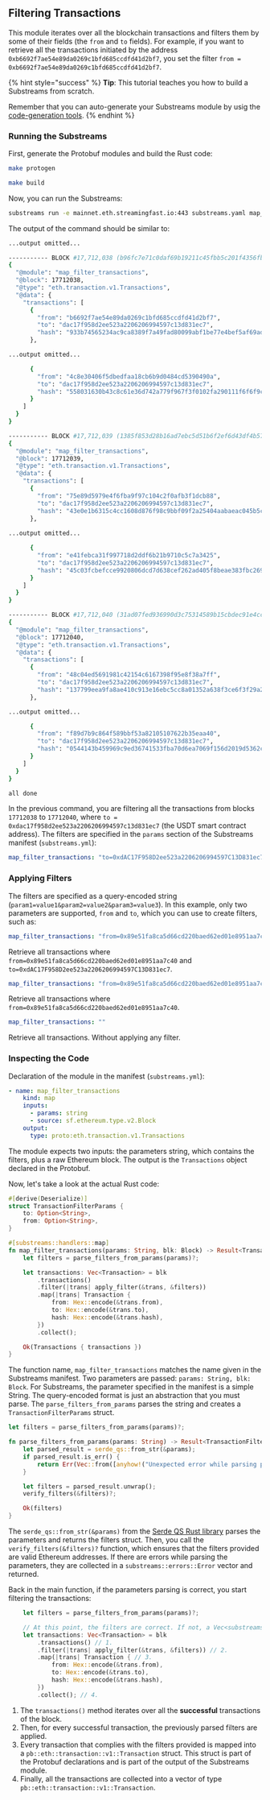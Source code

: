 ## Filtering Transactions

This module iterates over all the blockchain transactions and filters them by some of their fields (the `from` and `to` fields).
For example, if you want to retrieve all the transactions initiated by the address `0xb6692f7ae54e89da0269c1bfd685ccdfd41d2bf7`, you set the filter `from = 0xb6692f7ae54e89da0269c1bfd685ccdfd41d2bf7`.

{% hint style="success" %}
**Tip**: This tutorial teaches you how to build a Substreams from scratch.

Remember that you can auto-generate your Substreams module by usig the [code-generation tools](../../../getting-started/evm/emv-first-sql.md).
{% endhint %}

### Running the Substreams

First, generate the Protobuf modules and build the Rust code:

```bash
make protogen
```

```bash
make build
```

Now, you can run the Substreams:

```bash
substreams run -e mainnet.eth.streamingfast.io:443 substreams.yaml map_filter_transactions --start-block 17712038 --stop-block +3
```

The output of the command should be similar to:

```bash
...output omitted...

----------- BLOCK #17,712,038 (b96fc7e71c0daf69b19211c45fbb5c201f4356fb2b5607500b7d88d298599f5b) ---------------
{
  "@module": "map_filter_transactions",
  "@block": 17712038,
  "@type": "eth.transaction.v1.Transactions",
  "@data": {
    "transactions": [
      {
        "from": "b6692f7ae54e89da0269c1bfd685ccdfd41d2bf7",
        "to": "dac17f958d2ee523a2206206994597c13d831ec7",
        "hash": "933b74565234ac9ca8389f7a49fad80099abf1be77e4bef5af69ade30127f30e"
      },

...output omitted...

      {
        "from": "4c8e30406f5dbedfaa18cb6b9d0484cd5390490a",
        "to": "dac17f958d2ee523a2206206994597c13d831ec7",
        "hash": "558031630b43c8c61e36d742a779f967f3f0102fa290111f6f6f9c2acaadf3ea"
      }
    ]
  }
}

----------- BLOCK #17,712,039 (1385f853d28b16ad7ebc5d51b6f2ef6d43df4b57bd4c6fe4ef8ccb6f266d8b91) ---------------
{
  "@module": "map_filter_transactions",
  "@block": 17712039,
  "@type": "eth.transaction.v1.Transactions",
  "@data": {
    "transactions": [
      {
        "from": "75e89d5979e4f6fba9f97c104c2f0afb3f1dcb88",
        "to": "dac17f958d2ee523a2206206994597c13d831ec7",
        "hash": "43e0e1b6315c4cc1608d876f98c9bbf09f2a25404aabaeac045b5cc852df0e85"
      },
      
...output omitted...

      {
        "from": "e41febca31f997718d2ddf6b21b9710c5c7a3425",
        "to": "dac17f958d2ee523a2206206994597c13d831ec7",
        "hash": "45c03fcbefcce9920806dcd7d638cef262ad405f8beae383fbc2695ad4bc9b1b"
      }
    ]
  }
}

----------- BLOCK #17,712,040 (31ad07fed936990d3c75314589b15cbdec91e4cc53a984a43de622b314c38d0b) ---------------
{
  "@module": "map_filter_transactions",
  "@block": 17712040,
  "@type": "eth.transaction.v1.Transactions",
  "@data": {
    "transactions": [
      {
        "from": "48c04ed5691981c42154c6167398f95e8f38a7ff",
        "to": "dac17f958d2ee523a2206206994597c13d831ec7",
        "hash": "137799eea9fa8ae410c913e16ebc5cc8a01352a638f3ce6f3f29a283ad918987"
      },

...output omitted...

      {
        "from": "f89d7b9c864f589bbf53a82105107622b35eaa40",
        "to": "dac17f958d2ee523a2206206994597c13d831ec7",
        "hash": "0544143b459969c9ed36741533fba70d6ea7069f156d2019d5362c06bf8d887f"
      }
    ]
  }
}

all done
```

In the previous command, you are filtering all the transactions from blocks `17712038` to `17712040`, where `to = 0xdac17f958d2ee523a2206206994597c13d831ec7` (the USDT smart contract address). The filters are specified in the `params` section of the Substreams manifest (`substreams.yml`):

```yml
map_filter_transactions: "to=0xdAC17F958D2ee523a2206206994597C13D831ec7"
```

### Applying Filters

The filters are specified as a query-encoded string (`param1=value1&param2=value2&param3=value3`). In this example, only two parameters are supported, `from` and `to`, which you can use to create filters, such as:

```yml
map_filter_transactions: "from=0x89e51fa8ca5d66cd220baed62ed01e8951aa7c40&to=0xdAC17F958D2ee523a2206206994597C13D831ec7"
```

Retrieve all transactions where `from=0x89e51fa8ca5d66cd220baed62ed01e8951aa7c40` and `to=0xdAC17F958D2ee523a2206206994597C13D831ec7`.

```yml
map_filter_transactions: "from=0x89e51fa8ca5d66cd220baed62ed01e8951aa7c40"
```

Retrieve all transactions where `from=0x89e51fa8ca5d66cd220baed62ed01e8951aa7c40`.

```yml
map_filter_transactions: ""
```

Retrieve all transactions. Without applying any filter.

### Inspecting the Code

Declaration of the module in the manifest (`substreams.yml`):

```yml
- name: map_filter_transactions
    kind: map
    inputs:
      - params: string
      - source: sf.ethereum.type.v2.Block
    output:
      type: proto:eth.transaction.v1.Transactions
```

The module expects two inputs: the parameters string, which contains the filters, plus a raw Ethereum block.
The output is the `Transactions` object declared in the Protobuf.

Now, let's take a look at the actual Rust code:

```rust
#[derive(Deserialize)]
struct TransactionFilterParams {
    to: Option<String>,
    from: Option<String>,
}

#[substreams::handlers::map]
fn map_filter_transactions(params: String, blk: Block) -> Result<Transactions, Vec<substreams::errors::Error>> {
    let filters = parse_filters_from_params(params)?;

    let transactions: Vec<Transaction> = blk
        .transactions()
        .filter(|trans| apply_filter(&trans, &filters))
        .map(|trans| Transaction {
            from: Hex::encode(&trans.from),
            to: Hex::encode(&trans.to),
            hash: Hex::encode(&trans.hash),
        })
        .collect();

    Ok(Transactions { transactions })
}
```

The function name, `map_filter_transactions` matches the name given in the Substreams manifest. Two parameters are passed: `params: String, blk: Block`.
For Substreams, the parameter specified in the manifest is a simple String. The query-encoded format is just an abstraction that you must parse.
The `parse_filters_from_params` parses the string and creates a `TransactionFilterParams` struct.

```rust
let filters = parse_filters_from_params(params)?;
```

```rust
fn parse_filters_from_params(params: String) -> Result<TransactionFilterParams, Vec<substreams::errors::Error>> {
    let parsed_result = serde_qs::from_str(&params);
    if parsed_result.is_err() {
        return Err(Vec::from([anyhow!("Unexpected error while parsing parameters")]));
    }

    let filters = parsed_result.unwrap();
    verify_filters(&filters)?;

    Ok(filters)
}
```

The `serde_qs::from_str(&params)` from the [Serde QS Rust library](https://docs.rs/serde_qs/latest/serde_qs/) parses the parameters and returns the filters struct. Then, you call the `verify_filters(&filters)?` function, which ensures that the filters provided are valid Ethereum addresses.
If there are errors while parsing the parameters, they are collected in a `substreams::errors::Error` vector and returned.

Back in the main function, if the parameters parsing is correct, you start filtering the transactions:

```rust
    let filters = parse_filters_from_params(params)?;

    // At this point, the filters are correct. If not, a Vec<substreams::errors::Error> object is returned.
    let transactions: Vec<Transaction> = blk
        .transactions() // 1.
        .filter(|trans| apply_filter(&trans, &filters)) // 2.
        .map(|trans| Transaction { // 3.
            from: Hex::encode(&trans.from),
            to: Hex::encode(&trans.to),
            hash: Hex::encode(&trans.hash),
        })
        .collect(); // 4.
```
1. The `transactions()` method iterates over all the **successful** transactions of the block.
2. Then, for every successful transaction, the previously parsed filters are applied.
3. Every transaction that complies with the filters provided is mapped into a `pb::eth::transaction::v1::Transaction` struct.
This struct is part of the Protobuf declarations and is part of the output of the Substreams module.
4. Finally, all the transactions are collected into a vector of type  `pb::eth::transaction::v1::Transaction`.